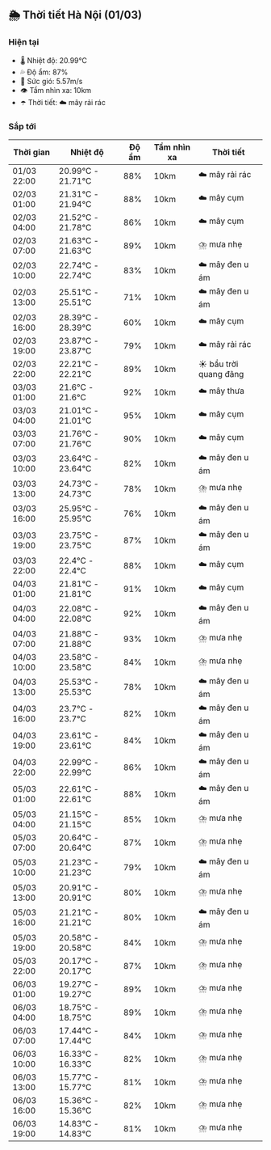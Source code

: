## 🌦️ Thời tiết Hà Nội (01/03)

### Hiện tại

- 🌡️ Nhiệt độ: 20.99℃
- 💦 Độ ẩm: 87%
- 💨 Sức gió: 5.57m/s
- 👁️ Tầm nhìn xa: 10km
- ☂️ Thời tiết: ☁️ mây rải rác

### Sắp tới

| Thời gian | Nhiệt độ | Độ ẩm | Tầm nhìn xa | Thời tiết |
| --- | --- | --- | --- | --- |
| 01/03 22:00 | 20.99℃ - 21.71℃ | 88% | 10km | ☁️ mây rải rác |
| 02/03 01:00 | 21.31℃ - 21.94℃ | 88% | 10km | ☁️ mây cụm |
| 02/03 04:00 | 21.52℃ - 21.78℃ | 86% | 10km | ☁️ mây cụm |
| 02/03 07:00 | 21.63℃ - 21.63℃ | 89% | 10km | ⛈️ mưa nhẹ |
| 02/03 10:00 | 22.74℃ - 22.74℃ | 83% | 10km | ☁️ mây đen u ám |
| 02/03 13:00 | 25.51℃ - 25.51℃ | 71% | 10km | ☁️ mây đen u ám |
| 02/03 16:00 | 28.39℃ - 28.39℃ | 60% | 10km | ☁️ mây cụm |
| 02/03 19:00 | 23.87℃ - 23.87℃ | 79% | 10km | ☁️ mây rải rác |
| 02/03 22:00 | 22.21℃ - 22.21℃ | 89% | 10km | ☀️ bầu trời quang đãng |
| 03/03 01:00 | 21.6℃ - 21.6℃ | 92% | 10km | ☁️ mây thưa |
| 03/03 04:00 | 21.01℃ - 21.01℃ | 95% | 10km | ☁️ mây cụm |
| 03/03 07:00 | 21.76℃ - 21.76℃ | 90% | 10km | ☁️ mây cụm |
| 03/03 10:00 | 23.64℃ - 23.64℃ | 82% | 10km | ☁️ mây đen u ám |
| 03/03 13:00 | 24.73℃ - 24.73℃ | 78% | 10km | ⛈️ mưa nhẹ |
| 03/03 16:00 | 25.95℃ - 25.95℃ | 76% | 10km | ☁️ mây đen u ám |
| 03/03 19:00 | 23.75℃ - 23.75℃ | 87% | 10km | ☁️ mây đen u ám |
| 03/03 22:00 | 22.4℃ - 22.4℃ | 88% | 10km | ☁️ mây cụm |
| 04/03 01:00 | 21.81℃ - 21.81℃ | 91% | 10km | ☁️ mây cụm |
| 04/03 04:00 | 22.08℃ - 22.08℃ | 92% | 10km | ☁️ mây đen u ám |
| 04/03 07:00 | 21.88℃ - 21.88℃ | 93% | 10km | ⛈️ mưa nhẹ |
| 04/03 10:00 | 23.58℃ - 23.58℃ | 84% | 10km | ⛈️ mưa nhẹ |
| 04/03 13:00 | 25.53℃ - 25.53℃ | 78% | 10km | ☁️ mây đen u ám |
| 04/03 16:00 | 23.7℃ - 23.7℃ | 82% | 10km | ☁️ mây đen u ám |
| 04/03 19:00 | 23.61℃ - 23.61℃ | 84% | 10km | ☁️ mây đen u ám |
| 04/03 22:00 | 22.99℃ - 22.99℃ | 86% | 10km | ☁️ mây đen u ám |
| 05/03 01:00 | 22.61℃ - 22.61℃ | 88% | 10km | ☁️ mây đen u ám |
| 05/03 04:00 | 21.15℃ - 21.15℃ | 85% | 10km | ⛈️ mưa nhẹ |
| 05/03 07:00 | 20.64℃ - 20.64℃ | 87% | 10km | ⛈️ mưa nhẹ |
| 05/03 10:00 | 21.23℃ - 21.23℃ | 79% | 10km | ☁️ mây đen u ám |
| 05/03 13:00 | 20.91℃ - 20.91℃ | 80% | 10km | ⛈️ mưa nhẹ |
| 05/03 16:00 | 21.21℃ - 21.21℃ | 80% | 10km | ☁️ mây đen u ám |
| 05/03 19:00 | 20.58℃ - 20.58℃ | 84% | 10km | ⛈️ mưa nhẹ |
| 05/03 22:00 | 20.17℃ - 20.17℃ | 87% | 10km | ⛈️ mưa nhẹ |
| 06/03 01:00 | 19.27℃ - 19.27℃ | 89% | 10km | ⛈️ mưa nhẹ |
| 06/03 04:00 | 18.75℃ - 18.75℃ | 89% | 10km | ⛈️ mưa nhẹ |
| 06/03 07:00 | 17.44℃ - 17.44℃ | 84% | 10km | ⛈️ mưa nhẹ |
| 06/03 10:00 | 16.33℃ - 16.33℃ | 82% | 10km | ⛈️ mưa nhẹ |
| 06/03 13:00 | 15.77℃ - 15.77℃ | 81% | 10km | ⛈️ mưa nhẹ |
| 06/03 16:00 | 15.36℃ - 15.36℃ | 82% | 10km | ⛈️ mưa nhẹ |
| 06/03 19:00 | 14.83℃ - 14.83℃ | 81% | 10km | ⛈️ mưa nhẹ |
